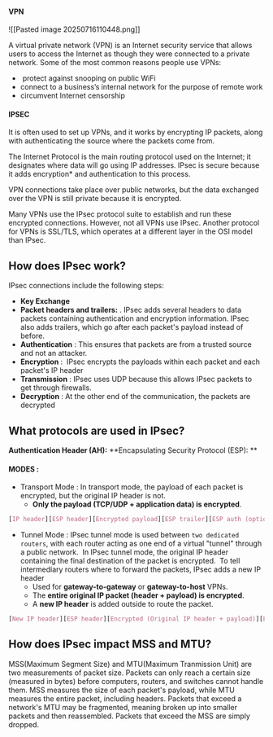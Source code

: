 
#### VPN

![[Pasted image 20250716110448.png]]

A virtual private network (VPN) is an Internet security service that allows users to access the Internet as though they were connected to a private network.
Some of the most common reasons people use VPNs:
-  protect against snooping on public WiFi
- connect to a business’s internal network for the purpose of remote work 
- circumvent Internet censorship


#### IPSEC
It is often used to set up VPNs, and it works by encrypting IP packets, along with authenticating the source where the packets come from.

 The Internet Protocol is the main routing protocol used on the Internet; it designates where data will go using IP addresses. IPsec is secure because it adds encryption* and authentication to this process.
 
 VPN connections take place over public networks, but the data exchanged over the VPN is still private because it is encrypted.

Many VPNs use the IPsec protocol suite to establish and run these encrypted connections. However, not all VPNs use IPsec. Another protocol for VPNs is SSL/TLS, which operates at a different layer in the OSI model than IPsec.

## How does IPsec work?

IPsec connections include the following steps:

- **Key Exchange**
- **Packet headers and trailers:** . IPsec adds several headers to data packets containing authentication and encryption information. IPsec also adds trailers, which go after each packet's payload instead of before.
- **Authentication** : This ensures that packets are from a trusted source and not an attacker. 
- **Encryption** :  IPsec encrypts the payloads within each packet and each packet's IP header
- **Transmission** : IPsec uses UDP because this allows IPsec packets to get through firewalls. 
- **Decryption** : At the other end of the communication, the packets are decrypted


## What protocols are used in IPsec?

**Authentication Header (AH):**
**Encapsulating Security Protocol (ESP): **

#### MODES : 

- Transport Mode : In transport mode, the payload of each packet is encrypted, but the original IP header is not.
	- **Only the payload (TCP/UDP + application data) is encrypted**.
```css
[IP header][ESP header][Encrypted payload][ESP trailer][ESP auth (optional)]
```

- Tunnel Mode : IPsec tunnel mode is used between `two dedicated routers`, with each router acting as one end of a virtual "tunnel" through a public network.  In IPsec tunnel mode, the original IP header containing the final destination of the packet is encrypted.  To tell intermediary routers where to forward the packets, IPsec adds a new IP header
	- Used for **gateway-to-gateway** or **gateway-to-host** VPNs.
	- The **entire original IP packet (header + payload) is encrypted**.
	- A **new IP header** is added outside to route the packet.
```css
[New IP header][ESP header][Encrypted (Original IP header + payload)][ESP trailer][ESP auth (optional)]
```



## How does IPsec impact MSS and MTU?

MSS(Maximum Segment Size) and MTU(Maximum Tranmission Unit) are two measurements of packet size. 
Packets can only reach a certain size (measured in bytes) before computers, routers, and switches cannot handle them. 
MSS measures the size of each packet's payload, while MTU measures the entire packet, including headers. Packets that exceed a network's MTU may be fragmented, meaning broken up into smaller packets and then reassembled.
Packets that exceed the MSS are simply dropped.